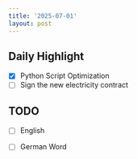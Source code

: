 ```yaml
---
title: '2025-07-01'
layout: post
---
```


**Daily Highlight**
---

- [x] Python Script Optimization
- [ ] Sign the new electricity contract

**TODO**
---

- [ ] English
- [ ] German Word



